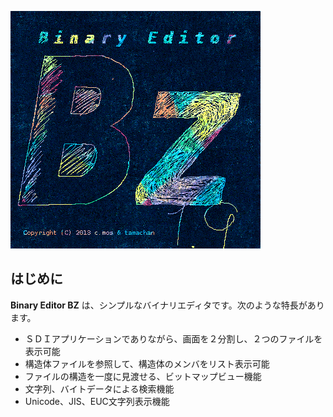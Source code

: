 
![Binary Editor BZ 1.9.X](image/bzscratch6.png)

## はじめに

**Binary Editor BZ** は、シンプルなバイナリエディタです。次のような特長があります。

 - ＳＤＩアプリケーションでありながら、画面を２分割し、２つのファイルを表示可能
 - 構造体ファイルを参照して、構造体のメンバをリスト表示可能
 - ファイルの構造を一度に見渡せる、ビットマップビュー機能
 - 文字列、バイトデータによる検索機能
 - Unicode、JIS、EUC文字列表示機能
